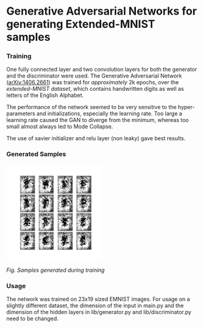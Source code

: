 # Generative Adversarial Networks for generating Extended-MNIST samples
### Training
One fully connected layer and two convolution layers for both the generator and the discriminator were used. The Generative Adversarial Network ([arXiv:1406.2661](https://arxiv.org/abs/1406.2661)) was trained for *approximately* 2k epochs, over the *extended-MNIST dataset*, which contains handwritten digits as well as letters of the English Alphabet. 

The performance of the network seemed to be very sensitive to the hyper-parameters and initializations, especially the learning rate. Too large a learning rate caused the GAN to diverge from the minimum, whereas too small almost always led to Mode Collapse.

The use of xavier initializer and relu layer (non leaky) gave best results.

### Generated Samples
<img src="https://github.com/OrionMonk/GAN_EMNIST/blob/master/train.gif" width="50%">

*Fig. Samples generated during training*

### Usage
The network was trained on 23x19 sized EMNIST images. For usage on a slightly different dataset, the dimension of the input in main.py and the dimension of the hidden layers in lib/generator.py and lib/discriminator.py need to be changed. 
